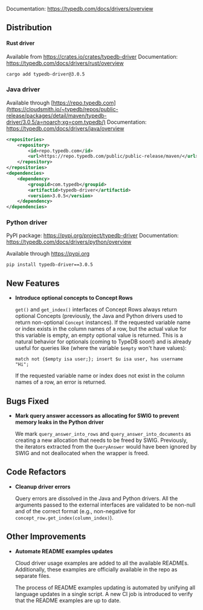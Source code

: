Documentation: https://typedb.com/docs/drivers/overview

## Distribution

#### Rust driver

Available from https://crates.io/crates/typedb-driver
Documentation: https://typedb.com/docs/drivers/rust/overview


```sh
cargo add typedb-driver@3.0.5
```


### Java driver

Available through [https://repo.typedb.com](https://cloudsmith.io/~typedb/repos/public-release/packages/detail/maven/typedb-driver/3.0.5/a=noarch;xg=com.typedb/)
Documentation: https://typedb.com/docs/drivers/java/overview

```xml
<repositories>
    <repository>
        <id>repo.typedb.com</id>
        <url>https://repo.typedb.com/public/public-release/maven/</url>
    </repository>
</repositories>
<dependencies>
    <dependency>
        <groupid>com.typedb</groupid>
        <artifactid>typedb-driver</artifactid>
        <version>3.0.5</version>
    </dependency>
</dependencies>
```

### Python driver

PyPI package: https://pypi.org/project/typedb-driver
Documentation: https://typedb.com/docs/drivers/python/overview

Available through https://pypi.org

```
pip install typedb-driver==3.0.5
```

## New Features
- **Introduce optional concepts to Concept Rows**

  `get()` and `get_index()` interfaces of Concept Rows always return optional Concepts (previously, the Java and Python drivers used to return non-optional `Concept` instances). If the requested variable name or index exists in the column names of a row, but the actual value for this variable is empty, an empty optional value is returned. This is a natural behavior for optionals (coming to TypeDB soon!) and is already useful for queries like (where the variable `$empty` won't have values):
  ```
  match not {$empty isa user;}; insert $u isa user, has username "Hi";
  ```
  
  If the requested variable name or index does not exist in the column names of a row, an error is returned.

  
  

## Bugs Fixed
- **Mark query answer accessors as allocating for SWIG to prevent memory leaks in the Python driver**
  
  We mark `query_answer_into_rows` and `query_answer_into_documents` as creating a new allocation that needs to be freed by SWIG. Previously, the iterators extracted from the `QueryAnswer` would have been ignored by SWIG and not deallocated when the wrapper is freed.
  
  

## Code Refactors

- **Cleanup driver errors**

  Query errors are dissolved in the Java and Python drivers.
  All the arguments passed to the external interfaces are validated to be non-null and of the correct format (e.g., non-negative for `concept_row.get_index(column_index)`).


## Other Improvements

- **Automate README examples updates**

  Cloud driver usage examples are added to all the available READMEs. Additionally, these examples are officially available in the repo as separate files.

  The process of README examples updating is automated by unifying all language updates in a single script. A new CI job is introduced to verify that the README examples are up to date.
